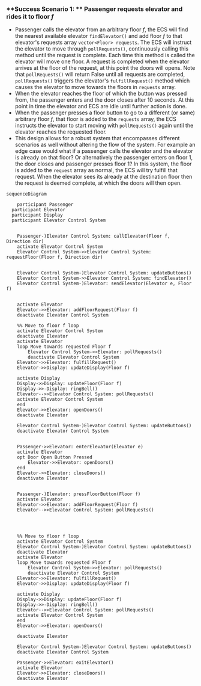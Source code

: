 ### **Success Scenario 1: ** Passenger requests elevator and rides it to floor *f* 

- Passenger calls the elevator from an arbitrary floor *f*, the ECS will find the nearest available elevator `findElevator()` and add floor *f* to that elevator's requests array `vector<Floor> requests`. The ECS will instruct the elevator to move through `pollRequests()`, continuously calling this method until the request is complete. Each time this method is called the elevator will move one floor. A request is completed when the elevator arrives at the floor of the request, at this point the doors will opens. Note that `pollRequests()` will return False until all requests are completed, `pollRequests()` triggers the elevator's `fulfillRequest()` method which causes the elevator to move towards the floors in `requests` array. 
- When the elevator reaches the floor of which the button was pressed from, the passenger enters and the door closes after 10 seconds. At this point in time the elevator and ECS are idle until further action is done.
- When the passenger presses a floor button to go to a different (or same) arbitrary floor *f*, that floor is added to the `requests` array, the ECS instructs the elevator to start moving with `pollRequests()` again until the elevator reaches the requested floor.
- This design allows for a robust system that encompasses different scenarios as well without altering the flow of the system. For example an edge case would what if a passenger calls the elevator and the elevator is already on that floor? Or alternatively the passenger enters on floor 1, the door closes and passenger presses floor 1? In this system, the floor is added to the `request` array as normal, the ECS will try fulfill that request. When the elevator sees its already at the destination floor then the request is deemed complete, at which the doors will then open.

```mermaid
sequenceDiagram

	participant Passenger
  participant Elevator
  participant Display
  participant Elevator Control System
  
  
	Passenger-)Elevator Control System: callElevator(Floor f, Direction dir)
	activate Elevator Control System
	Elevator Control System->>Elevator Control System: requestFloor(Floor f, Direction dir)
	
	
	Elevator Control System-)Elevator Control System: updateButtons()
	Elevator Control System->>Elevator Control System: findElevator()
	Elevator Control System-)Elevator: sendElevator(Elevator e, Floor f)
	
	
	activate Elevator
	Elevator->>Elevator: addFloorRequest(Floor f)
	deactivate Elevator Control System
	
	%% Move to floor f loop
	activate Elevator Control System
	deactivate Elevator
	activate Elevator
	loop Move towards requested Floor f
		Elevator Control System->>Elevator: pollRequests()
		deactivate Elevator Control System
    Elevator->>Elevator: fulfillRequest()
    Elevator->>Display: updateDisplay(Floor f)

    activate Display
    Display->>Display: updateFloor(Floor f)
    Display->>-Display: ringBell()
    Elevator-->>Elevator Control System: pollRequests()
    activate Elevator Control System
	end
	Elevator->>Elevator: openDoors()
	deactivate Elevator
	
	Elevator Control System-)Elevator Control System: updateButtons()
	deactivate Elevator Control System
	
	
	Passenger->>Elevator: enterElevator(Elevator e)
	activate Elevator
	opt Door Open Button Pressed
		Elevator->>Elevator: openDoors()
	end
	Elevator->>Elevator: closeDoors()
	deactivate Elevator
	
	
	Passenger-)Elevator: pressFloorButton(Floor f)
	activate Elevator
	Elevator->>Elevator: addFloorRequest(Floor f)
	Elevator-->>Elevator Control System: pollRequests()
	
	


	%% Move to floor f loop
	activate Elevator Control System
	Elevator Control System-)Elevator Control System: updateButtons()
	deactivate Elevator
	activate Elevator
	loop Move towards requested Floor f
		Elevator Control System->>Elevator: pollRequests()
		deactivate Elevator Control System
    Elevator->>Elevator: fulfillRequest()
    Elevator->>Display: updateDisplay(Floor f)

    activate Display
    Display->>Display: updateFloor(Floor f)
    Display->>-Display: ringBell()
    Elevator-->>Elevator Control System: pollRequests()
    activate Elevator Control System
	end
	Elevator->>Elevator: openDoors()
	
	deactivate Elevator
	
	Elevator Control System-)Elevator Control System: updateButtons()
	deactivate Elevator Control System
	
	Passenger->>Elevator: exitElevator()
	activate Elevator
	Elevator->>Elevator: closeDoors()
	deactivate Elevator
	
```








